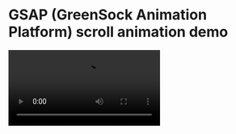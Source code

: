 # GSAP (GreenSock Animation Platform) scroll animation demo

<video controls src="FingerLightAnimationDemo.mp4" title="Demo Video"></video>